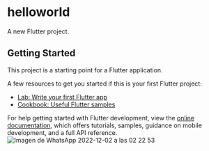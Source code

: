 # helloworld

A new Flutter project.

## Getting Started

This project is a starting point for a Flutter application.

A few resources to get you started if this is your first Flutter project:

- [Lab: Write your first Flutter app](https://docs.flutter.dev/get-started/codelab)
- [Cookbook: Useful Flutter samples](https://docs.flutter.dev/cookbook)

For help getting started with Flutter development, view the
[online documentation](https://docs.flutter.dev/), which offers tutorials,
samples, guidance on mobile development, and a full API reference.
![Imagen de WhatsApp 2022-12-02 a las 02 22 53](https://user-images.githubusercontent.com/89790030/205248812-1692b68c-9bc7-4c8e-ac62-980818f0109d.jpg)
